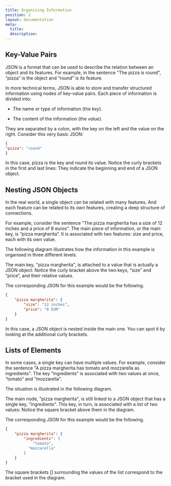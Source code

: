 ```yaml
---
title: Organising Information
position: 2
layout: documentation
meta:
  title:
  description:
---
```


## Key-Value Pairs

JSON is a format that can be used to describe the relation between an object and its features. For example, in the sentence "The pizza is round", “pizza” is the object and “round” is its feature.

In more technical terms, JSON is able to store and transfer structured information using nodes of key-value pairs. Each piece of information is divided into:

* The name or type of information (the *key*).

* The content of the information (the *value*).

They are separated by a colon, with the key on the left and the value on the right. Consider this very basic JSON:

```json
{
"pizza": "round"
}
```

In this case, pizza is the key and round its value. Notice the curly brackets in the first and last lines: They indicate the beginning and end of a JSON object. 

## Nesting JSON Objects

In the real world, a single object can be related with many features. And each feature can be related to its own features, creating a deep structure of connections. 

For example, consider the sentence "The pizza margherita has a size of 12 inches and a price of 8 euros". The main piece of information, or the main key, is “pizza margherita”. It is associated with two features: size and price, each with its own value. 

The following diagram illustrates how the information in this example is organised in three different levels.

The main key, "pizza margherita", is attached to a value that is actually a JSON object: Notice the curly bracket above the two keys, “size” and “price”, and their relative values. 

The corresponding JSON for this example would be the following.

```json
{
    "pizza margherita": {
        "size": "12 inches",
        "price": "8 EUR"
    }
}
```

In this case, a JSON object is nested inside the main one. You can spot it by looking at the additional curly brackets.

## Lists of Elements

In some cases, a single key can have multiple values. For example, consider the sentence "A pizza margherita has tomato and mozzarella as ingredients". The key “ingredients” is associated with two values at once, “tomato” and “mozzarella”. 

The situation is illustrated in the following diagram.

The main node, "pizza margherita", is still linked to a JSON object that has a single key, “ingredients”. This key, in turn, is associated with a *list* of two values: Notice the square bracket above them in the diagram. 

The corresponding JSON for this example would be the following.

```json
{
    "pizza margherita": {
        "ingredients": [
        	"tomato",
          "mozzarella"
        ]
    }
}
```

The square brackets [] surrounding the values of the list correspond to the bracket used in the diagram.
